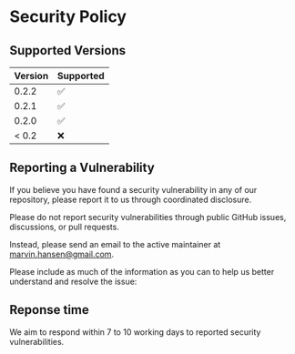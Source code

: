 # Security Policy

## Supported Versions

| Version | Supported          |
|---------|--------------------|
| 0.2.2   | :white_check_mark: |
| 0.2.1   | :white_check_mark: |
| 0.2.0   | :white_check_mark: |
| < 0.2   | :x:                |

## Reporting a Vulnerability

If you believe you have found a security vulnerability in any of our repository, please report it to us through
coordinated disclosure.

Please do not report security vulnerabilities through public GitHub issues, discussions, or pull requests.

Instead, please send an email to the active maintainer at marvin.hansen@gmail.com.

Please include as much of the information as you can to help us better understand and resolve the issue:

## Reponse time

We aim to respond within 7 to 10 working days to reported security vulnerabilities.
